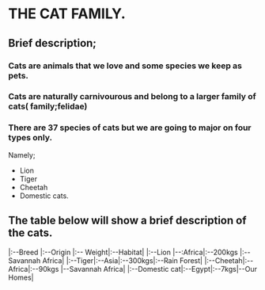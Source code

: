 # THE CAT FAMILY.
## Brief description;
### Cats are animals that we love and some species we keep as pets.
### Cats are naturally carnivourous and belong to a larger family of cats( family;felidae)
### There are 37 species of cats but we are going to major on four types only.
Namely;
* Lion
* Tiger
* Cheetah
* Domestic cats.
## The table below will show a brief description of the cats.


|:--Breed |:--Origin |:-- Weight|:--Habitat|
|:--Lion |--:Africa|:--200kgs |:--Savannah Africa|
|:--Tiger|:--Asia|:--300kgs|:--Rain Forest|
|:--Cheetah|:--Africa|:--90kgs |--Savannah Africa|
|:--Domestic cat|:--Egypt|:--7kgs|--Our Homes|


